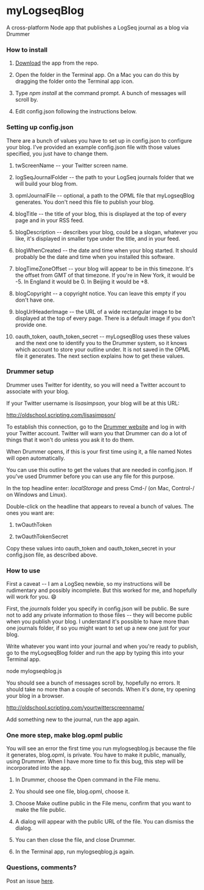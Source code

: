 # myLogseqBlog

A cross-platform Node app that publishes a LogSeq journal as a blog via Drummer

### How to install

1. <a href="https://github.com/scripting/myLogseqBlog/archive/refs/heads/main.zip">Download</a> the app from the repo.

2. Open the folder in the Terminal app. On a Mac you can do this by dragging the folder onto the Terminal app icon.

3. Type <i>npm install</i> at the command prompt. A bunch of messages will scroll by.

4. Edit config.json following the instructions below.

### Setting up config.json

There are a bunch of values you have to set up in config.json to configure your blog. I've provided an example config.json file with those values specified, you just have to change them. 

1. twScreenName -- your Twitter screen name.

2. logSeqJournalFolder -- the path to your LogSeq journals folder that we will build your blog from. 

3. opmlJournalFile -- optional, a path to the OPML file that myLogseqBlog generates. You don't need this file to publish your blog.

4. blogTitle -- the title of your blog, this is displayed at the top of every page and in your RSS feed. 

5. blogDescription -- describes your blog, could be a slogan, whatever you like, it's displayed in smaller type under the title, and in your feed.

6. blogWhenCreated -- the date and time when your blog started. It should probably be the date and time when you installed this software. 

7. blogTimeZoneOffset -- your blog will appear to be in this timezone. It's the offset from GMT of that timezone. If you're in New York, it would be -5. In England it would be 0. In Beijing it would be +8.

8. blogCopyright -- a copyright notice. You can leave this empty if you don't have one. 

9. blogUrlHeaderImage -- the URL of a wide rectangular image to be displayed at the top of every page. There is a default image if you don't provide one. 

10. oauth_token, oauth_token_secret -- myLogseqBlog uses these values and the next one to identify you to the Drummer system, so it knows which account to store your outline under. It is not saved in the OPML file it generates. The next section explains how to get these values. 

### Drummer setup

Drummer uses Twitter for identity, so you will need a Twitter account to associate with your blog.

If your Twitter username is <i>lisasimpson,</i> your blog will be at this URL:

http://oldschool.scripting.com/lisasimpson/

To establish this connection, go to the <a href="http://drummer.scripting.com/">Drummer website</a> and log in with your Twitter account. Twitter will warn you that Drummer can do a lot of things that it won't do unless you ask it to do them. 

When Drummer opens, if this is your first time using it, a file named Notes will open automatically. 

You can use this outline to get the values that are needed in config.json. If you've used Drummer before you can use any file for this purpose.

In the top headline enter: <i>localStorage</i> and press Cmd-/ (on Mac, Control-/ on Windows and Linux).

Double-click on the headline that appears to reveal a bunch of values. The ones you want are:

1. twOauthToken

2. twOauthTokenSecret

Copy these values into oauth_token and oauth_token_secret in your config.json file, as described above. 

### How to use

First a caveat -- I am a LogSeq newbie, so my instructions will be rudimentary and possibly incomplete. But this worked for me, and hopefully will work for you. :smile:

First, the <i>journals</i> folder you specify in config.json will be public. Be sure not to add any private information to those files -- they will become public when you publish your blog. I understand it's possible to have more than one journals folder, if so you might want to set up a new one just for your blog. 

Write whatever you want into your journal and when you're ready to publish, go to the myLogseqBlog folder and run the app by typing this into your Terminal app.

node mylogseqblog.js

You should see a bunch of messages scroll by, hopefully no errors. It should take no more than a couple of seconds. When it's done, try opening your blog in a browser.

http://oldschool.scripting.com/yourtwitterscreenname/

Add something new to the journal, run the app again. 

### One more step, make blog.opml public

You will see an error the first time you run mylogseqblog.js because the file it generates, blog.opml, is private. You have to make it public, manually, using Drummer. When I have more time to fix this bug, this step will be incorporated into the app.

1. In Drummer, choose the Open command in the File menu.

2. You should see one file, blog.opml, choose it. 

3. Choose Make outline public in the File menu, confirm that you want to make the file public. 

4. A dialog will appear with the public URL of the file. You can dismiss the dialog. 

5. You can then close the file, and close Drummer. 

6. In the Terminal app, run mylogseqblog.js again. 

### Questions, comments?

Post an issue <a href="https://github.com/scripting/myLogseqBlog/issues/new">here</a>. 

